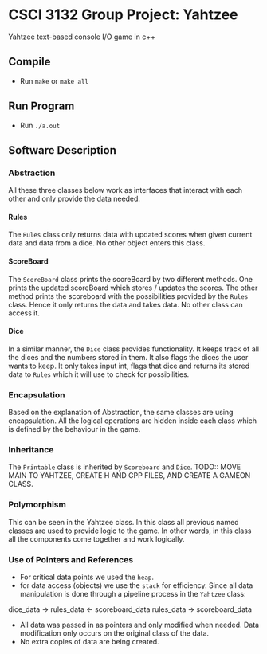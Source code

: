 # CSCI 3132 Group Project: Yahtzee

Yahtzee text-based console I/O game in c++

## Compile
- Run `make` or `make all`

## Run Program
- Run `./a.out`

## Software Description
### Abstraction
All these three classes below work as interfaces that interact with each other and only provide the data needed.

#### Rules
The `Rules` class only returns data with updated scores when given current data and data from a dice. No other object enters this class.

#### ScoreBoard
The `ScoreBoard` class prints the scoreBoard by two different methods.
One prints the updated scoreBoard which stores / updates the scores. The other method prints the scoreboard with the possibilities provided by the `Rules` class. Hence it only returns the data and takes data. No other class can access it.

#### Dice
In a similar manner, the `Dice` class provides functionality. It keeps track of all the dices and the numbers stored in them. It also flags the dices the user wants to keep. It only takes input int, flags that dice and returns its stored data to `Rules` which it will use to check for possibilities.

### Encapsulation
Based on the explanation of Abstraction, the same classes are using encapsulation. All the logical operations are hidden inside each class which is defined by the behaviour in the game.

### Inheritance
The `Printable` class is inherited by `Scoreboard` and `Dice`.
TODO:: MOVE MAIN TO YAHTZEE, CREATE H AND CPP FILES, AND CREATE A GAMEON CLASS.

### Polymorphism
This can be seen in the Yahtzee class. In this class all previous named classes are used to provide logic to the game. In other words, in this class all the components come together and work logically.

### Use of Pointers and References
- For critical data points we used the `heap`.
- for data access (objects) we use the `stack` for efficiency. Since all data manipulation is done through a pipeline process in the `Yahtzee` class:

dice_data -> rules_data <- scoreboard_data
rules_data -> scoreboard_data

- All data was passed in as pointers and only modified when needed. Data modification only occurs on the original class of the data.
- No extra copies of data are being created.
